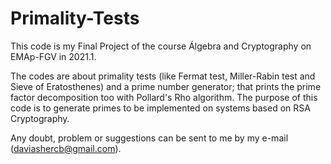 # Primality-Tests
This code is my Final Project of the course Álgebra and Cryptography on EMAp-FGV in 2021.1.

The codes are about primality tests (like Fermat test, Miller-Rabin test and Sieve of Eratosthenes) and a prime number generator; that prints the prime factor decomposition too with Pollard's Rho algorithm.
The purpose of this code is to generate primes to be implemented on systems based on RSA Cryptography.

Any doubt, problem or suggestions can be sent to me by my e-mail (daviashercb@gmail.com).
